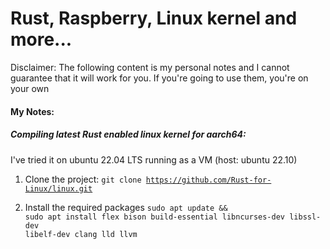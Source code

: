 # Rust, Raspberry, Linux kernel and more...


Disclaimer: The following content is my personal notes and I cannot guarantee that
it will work for you. If you're going to use them, you're on your own

#### My Notes:

##### Compiling latest Rust enabled linux kernel for aarch64:

I've tried it on ubuntu 22.04 LTS running as a VM (host: ubuntu 22.10)

1. Clone the project: 
<code>git clone https://github.com/Rust-for-Linux/linux.git</code>

2. Install the required packages
<code>sudo apt update && sudo apt install flex bison build-essential libncurses-dev libssl-dev libelf-dev clang lld llvm</code>
